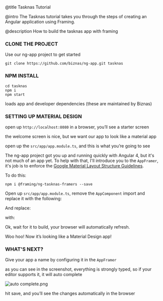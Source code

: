 @title
Tasknas Tutorial

@intro
The Tasknas tutorial takes you through the steps of creating an Angular application using Framing.

@description
How to build the tasknas app with framing

### **CLONE THE PROJECT**

Use our ng-app project to get started

`git clone https://github.com/biznas/ng-app.git tasknas`

### **NPM INSTALL**

```   
cd tasknas
npm i
npm start
```

loads app and developer dependencies (these are maintained by Biznas) 

### **SETTING UP MATERIAL DESIGN**

open up `http://localhost:8080` in a browser, you’ll see a starter screen 

the welcome screen is nice, but we want our app to look like a material app

open up the `src/app/app.module.ts`, and this is what you’re going to see 

<code-example path="tasknas/getting-started/1.ts" title="src/app/app.module.ts" linenums="false"></code-example>

The ng-app project got you up and running quickly with Angular 4, but it's not much of an app yet. To help with that, I'll introduce you to the `AppFramer`, it's job is to enforce the [Google Material Layout Structure Guidelines](https://material.io/guidelines/layout/structure.html).

To do this:

`npm i @framing/ng-tasknas-framers --save`

Open up `src/app/app.module.ts`, remove the `AppComponent` import and replace it with the following:

<code-example path="tasknas/getting-started/2.ts" linenums="false"></code-example>

And replace:

<code-example path="tasknas/getting-started/3.ts" linenums="false"></code-example>

with:

<code-example path="tasknas/getting-started/4.ts" linenums="false"></code-example>

Ok, wait for it to build, your browser will automatically refresh.

Woo hoo! Now it’s looking like a Material Design app!

### **WHAT'S NEXT?**

Give your app a name by configuring it in the `AppFramer`

<code-example path="tasknas/getting-started/5.ts" linenums="false"></code-example>

as you can see in the screenshot, everything is strongly typed, so if your editor supports it, it will auto complete 

![auto complete.png](https://cloud.githubusercontent.com/assets/21727664/24475046/93d027a8-1483-11e7-805f-eb56be718fc2.png)

hit save, and you’ll see the changes automatically in the browser 

